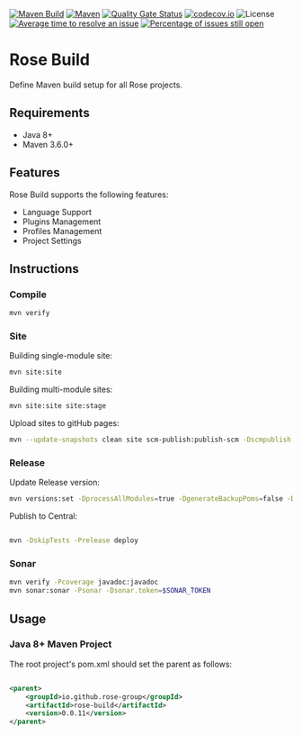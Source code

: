 [![Maven Build](https://github.com/rose-group/rose-build/actions/workflows/build.yml/badge.svg)](https://github.com/rose-group/rose-build/actions/workflows/build.yml)
[![Maven](https://img.shields.io/maven-central/v/io.github.rose-group/rose-build.svg)](https://repo1.maven.org/maven2/io/github/rose-group/rose-build/)
[![Quality Gate Status](https://sonarcloud.io/api/project_badges/measure?project=io.github.rose-group%3Arose-build&metric=alert_status)](https://sonarcloud.io/summary/new_code?id=io.github.rose-group%3Arose-build)
[![codecov.io](https://codecov.io/github/rose-group/rose-build/coverage.svg?branch=main)](https://codecov.io/github/rose-group/rose-build?branch=main)
![License](https://img.shields.io/github/license/rose-group/rose-build.svg)
[![Average time to resolve an issue](http://isitmaintained.com/badge/resolution/rose-group/rose-build.svg)](http://isitmaintained.com/project/rose-group/rose-build "Average time to resolve an issue")
[![Percentage of issues still open](http://isitmaintained.com/badge/open/rose-group/rose-build.svg)](http://isitmaintained.com/project/rose-group/rose-build "Percentage of issues still open")

# Rose Build

Define Maven build setup for all Rose projects.

## Requirements

- Java 8+
- Maven 3.6.0+

## Features

Rose Build supports the following features:

- Language Support
- Plugins Management
- Profiles Management
- Project Settings

## Instructions

### Compile

```bash
mvn verify
```

### Site

Building single-module site:

```bash
mvn site:site
```

Building multi-module sites:

```bash
mvn site:site site:stage
```

Upload sites to gitHub pages:

```bash
mvn --update-snapshots clean site scm-publish:publish-scm -Dscmpublish.serverId=github
```

### Release

Update Release version:

```bash
mvn versions:set -DprocessAllModules=true -DgenerateBackupPoms=false -DnewVersion=0.0.1
```

Publish to Central:

```bash

mvn -DskipTests -Prelease deploy
```

### Sonar

```bash
mvn verify -Pcoverage javadoc:javadoc
mvn sonar:sonar -Psonar -Dsonar.token=$SONAR_TOKEN
```

## Usage

### Java 8+ Maven Project

The root project's pom.xml should set the parent as follows:

```xml

<parent>
    <groupId>io.github.rose-group</groupId>
    <artifactId>rose-build</artifactId>
    <version>0.0.11</version>
</parent>
```

